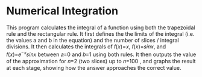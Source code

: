 # Numerical Integration

This program calculates the integral of a function using both the trapezoidal rule and the rectangular rule. It first defines the the limits of the integral (i.e. the values a and b in the equation) and the number of slices / integral divisions. It then calculates the integrals of  𝑓(𝑥)=𝑥, 𝑓(𝑥)=𝑠𝑖𝑛𝑥, and 𝑓(𝑥)=𝑒<sup>−𝑥</sup>𝑠𝑖𝑛𝑥  between  𝑎=0  and  𝑏=1  using both rules. It then outputs the value of the approximation for  𝑛=2  (two slices) up to  𝑛=100 , and graphs the result at each stage, showing how the answer approaches the correct value.
